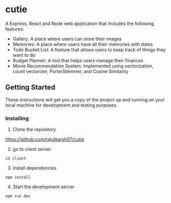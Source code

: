 # cutie

A Express, React and Node web application that includes the following features:

- Gallery: A place where users can store their images
- Memories: A place where users have all their memories with dates
- Todo Bucket List: A feature that allows users to keep track of things they want to do
- Budget Planner: A tool that helps users manage their finances
- Movie Recommendation System: Implemented using vectorization, count vectorizer, PorterStemmer, and Cosine Similarity

## Getting Started

These instructions will get you a copy of the project up and running on your local machine for development and testing purposes.

### Installing

1. Clone the repository

https://github.com/rajutkarsh07/cutie

2. go to client server

```
cd client
```

3. Install dependencies

```
npm install
```

4. Start the development server

```
npm run dev
```


